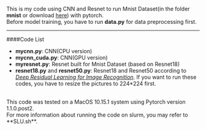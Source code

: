 This is my code using CNN and Resnet to run Mnist Dataset(in the folder **mnist** or download [here](http://yann.lecun.com/exdb/mnist/)) with pytorch. <br> 
Before model training, you have to run **data.py** for data preprocessing first.

-------------------------
####Code List
* **mycnn.py**: CNN(CPU version)<br>
* **mycnn_cuda.py**: CNN(GPU version)<br>
* **myresnet.py**: Resnet built for Mnist Dataset (based on Resnet18)<br>
* **resnet18.py** and **resnet50.py**: Resnet18 and Resnet50 according to [*Deep Residual Learning for Image Recognition*](https://arxiv.org/abs/1512.03385). If you want to run these codes, you have to resize the pictures to 224*224 first.<br>
<br>
This code was tested on a MacOS 10.15.1 system using Pytorch version 1.1.0.post2.<br>
For more information about running the code on slurm, you may refer to **SLU.sh**.
